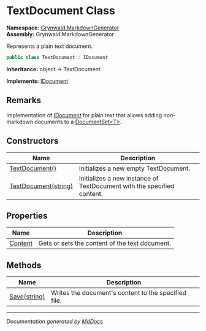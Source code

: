 ﻿<!--  
  <auto-generated>   
    The contents of this file were generated by a tool.  
    Changes to this file may be list if the file is regenerated  
  </auto-generated>   
-->

# TextDocument Class

**Namespace:** [Grynwald.MarkdownGenerator](../index.md)  
**Assembly:** Grynwald.MarkdownGenerator

Represents a plain text document.

```csharp
public class TextDocument : IDocument
```

**Inheritance:** object → TextDocument

**Implements:** [IDocument](../IDocument/index.md)

## Remarks

Implementation of [IDocument](../IDocument/index.md) for plain text that allows adding non\-markdown documents to a [DocumentSet\<T\>](../DocumentSet-1/index.md).

## Constructors

| Name                                                             | Description                                                            |
| ---------------------------------------------------------------- | ---------------------------------------------------------------------- |
| [TextDocument()](constructors/index.md#textdocument)             | Initializes a new empty TextDocument.                                  |
| [TextDocument(string)](constructors/index.md#textdocumentstring) | Initializes a new instance of TextDocument with the specified content. |

## Properties

| Name                             | Description                                    |
| -------------------------------- | ---------------------------------------------- |
| [Content](properties/Content.md) | Gets or sets the content of the text document. |

## Methods

| Name                            | Description                                          |
| ------------------------------- | ---------------------------------------------------- |
| [Save(string)](methods/Save.md) | Writes the document's content to the specified file. |

___

*Documentation generated by [MdDocs](https://github.com/ap0llo/mddocs)*
